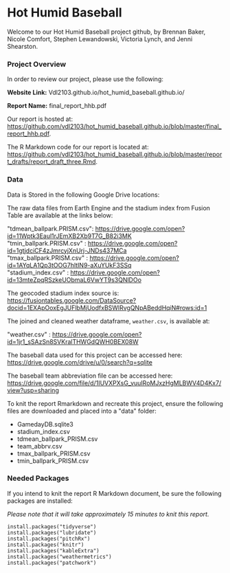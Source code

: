 # Hot Humid Baseball

Welcome to our Hot Humid Baseball project github, by Brennan Baker, Nicole Comfort, Stephen Lewandowski, Victoria Lynch, and Jenni Shearston. 

### Project Overview

In order to review our project, please use the following:

**Website Link:** Vdl2103.github.io/hot_humid_baseball.github.io/

**Report Name:** final_report_hhb.pdf  

Our report is hosted at: https://github.com/vdl2103/hot_humid_baseball.github.io/blob/master/final_report_hhb.pdf.

The R Markdown code for our report is located at: 
https://github.com/vdl2103/hot_humid_baseball.github.io/blob/master/report_drafts/report_draft_three.Rmd.

### Data

Data is Stored in the following Google Drive locations:  

The raw data files from Earth Engine and the stadium index from Fusion Table are available at the links below:  

"tdmean_ballpark.PRISM.csv": https://drive.google.com/open?id=11Wptk3Eaul1rJEmXB2Xb9T7G_B82i3MK  
"tmin_ballpark.PRISM.csv"  : https://drive.google.com/open?id=1gtjdciCF4zJmrcyjXnUrj-JNDs437MCa  
"tmax_ballpark.PRISM.csv"  : https://drive.google.com/open?id=1AYqLA1Qp3tOOG7hltIN9-aXuYUkF3SSq  
"stadium_index.csv"        : https://drive.google.com/open?id=13mteZpqRSzkeUObmaL6VwYT9s3QNlDOo  
 
The geocoded stadium index source is: https://fusiontables.google.com/DataSource?docid=1EXApOoxEgJUFlbMjUodfxBSWlRvgQNpABeddHqiN#rows:id=1

The joined and cleaned weather dataframe, `weather.csv`, is available at:

"weather.csv" : https://drive.google.com/open?id=1jr1_sSAzSn8SVKralTHWGdQWH0BEX08W

The baseball data used for this project can be accessed here: https://drive.google.com/drive/u/0/search?q=sqlite

The baseball team abbreviation file can be accessed here: https://drive.google.com/file/d/1IUVXPXsG_vuuIRoMJxzHgMLBWV4D4Kx7/view?usp=sharing

To knit the report Rmarkdown and recreate this project, ensure the following files are downloaded and placed into a "data" folder:

* GamedayDB.sqlite3
* stadium_index.csv
* tdmean_ballpark_PRISM.csv
* team_abbrv.csv
* tmax_ballpark_PRISM.csv
* tmin_ballpark_PRISM.csv

### Needed Packages

If you intend to knit the report R Markdown document, be sure the following packages are installed:  
  
*Please note that it will take approximately 15 minutes to knit this report.* 

`install.packages("tidyverse")`  
`install.packages("lubridate")`  
`install.packages("pitchRx")`    
`install.packages("knitr")`  
`install.packages("kableExtra")`   
`install.packages("weathermetrics")`   
`install.packages("patchwork")`

